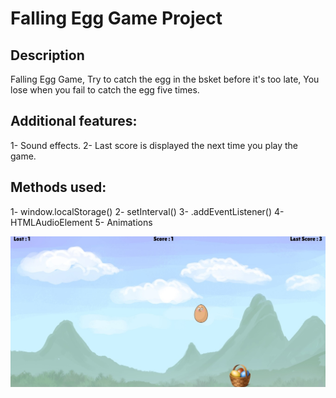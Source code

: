 # Falling Egg Game  Project

## Description

Falling Egg Game, Try to catch the egg in the bsket before it's too late, 
You lose when you fail to catch the egg five times.

## Additional features:
1- Sound effects.
2- Last score is displayed the next time you play the game.


## Methods used:
1- window.localStorage()
2- setInterval()
3- .addEventListener()
4- HTMLAudioElement
5- Animations

![game image](images/Game.jpg)